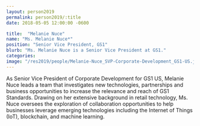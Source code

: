 ```yaml
---
layout: person2019
permalink: person2019/:title
date: 2018-05-05 12:00:00 -0600

title:  "Melanie Nuce"
name: "Ms. Melanie Nuce*"
position: "Senior Vice President, GS1"
blurb: "Ms. Melanie Nuce is a Senior Vice President at GS1."
categories: 
image: "/res2019/people/Melanie-Nuce_SVP-Corporate-Development_GS1-US.jpeg"
---
```


As Senior Vice President of Corporate Development for GS1 US, Melanie Nuce leads a team that investigates new technologies, partnerships and business opportunities to increase the relevance and reach of GS1 Standards. Drawing on her extensive background in retail technology, Ms. Nuce oversees the exploration of collaboration opportunities to help businesses leverage emerging technologies including the Internet of Things (IoT), blockchain, and machine learning.
